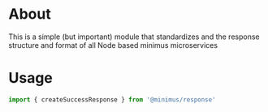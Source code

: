 # About

This is a simple (but important) module that standardizes and the response structure and format of all Node based minimus microservices

# Usage

```javascript
import { createSuccessResponse } from '@minimus/response'

```